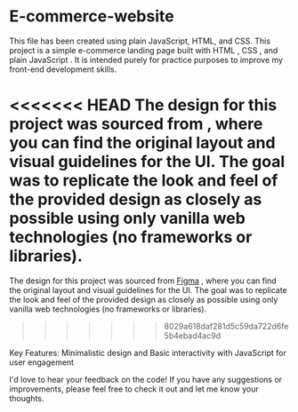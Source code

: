 # E-commerce-website
This file has been created using plain JavaScript, HTML, and CSS.
This project is a simple e-commerce landing page built with HTML , CSS , and plain JavaScript . It is intended purely for practice purposes to improve my front-end development skills.

<<<<<<< HEAD
The design for this project was sourced from , where you can find the original layout and visual guidelines for the UI. The goal was to replicate the look and feel of the provided design as closely as possible using only vanilla web technologies (no frameworks or libraries).
=======
The design for this project was sourced from [Figma](https://www.figma.com/design/uaGkXfHSeU1moklV8hFoQY/eCommerce-Website-%7C-Web-Page-Design-%7C-UI-KIT-%7C-Interior-Landing-Page-(Community)?node-id=117-818&m=dev&t=KH7Dwl5Lldz3bUwk-1) , where you can find the original layout and visual guidelines for the UI. The goal was to replicate the look and feel of the provided design as closely as possible using only vanilla web technologies (no frameworks or libraries).
>>>>>>> 8029a618daf281d5c59da722d6fe5b4ebad4ac9d

Key Features:
Minimalistic design and
Basic interactivity with JavaScript for user engagement

I'd love to hear your feedback on the code! If you have any suggestions or improvements, please feel free to check it out and let me know your thoughts.